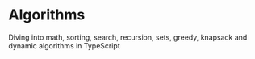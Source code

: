 # Algorithms

Diving into math, sorting, search, recursion, sets, greedy, knapsack and dynamic algorithms in TypeScript
